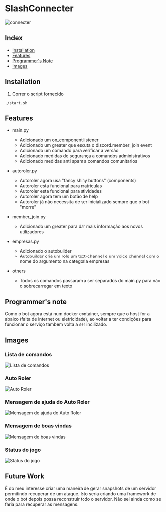 # SlashConnecter
![connecter](https://i.imgur.com/BbhmMqj.png)

## Index
- [Installation](https://github.com/FJ-RATO/SlashConnecter#installation)
- [Features](https://github.com/FJ-RATO/SlashConnecter#features)
- [Programmer's Note](https://github.com/FJ-RATO/SlashConnecter#programmers-note)
- [Images](https://github.com/FJ-RATO/SlashConnecter#images)

## Installation
1. Correr o script fornecido
```
./start.sh
```
## Features

- main.py
    - Adicionado um on_component listener
    - Adicionado um greater que escuta o discord.member_join event
    - Adicionado um comando para verificar a versão
    - Adicionado medidas de segurança a comandos administrativos
    - Adicionado medidas anti spam a comandos comunitarios

- autoroler.py
    - Autoroler agora usa "fancy shiny buttons" (components)
    - Autoroler esta funcional para matriculas
    - Autoroler esta funcional para atividades
    - Autoroler agora tem um botão de help
    - Autoroler já não necessita de ser inicializado sempre que o bot "morre"

- member_join.py
    - Adicionado um greater para dar mais informação aos novos utilizadores

- empresas.py
    - Adicionado o autobuilder
    - Autobuilder cria um role um text-channel e um voice channel com o nome do argumento na categoria empresas

- others
    - Todos os comandos passaram a ser separados do main.py para não o sobrecarregar em texto

## Programmer's note
Como o bot agora está num docker container, sempre que o host for a abaixo (falta de internet ou eletricidade), ao voltar a ter condições para funcionar o serviço tambem volta a ser incilizado.  


## Images

### Lista de comandos
![Lista de comandos](https://i.imgur.com/3tqeB4I.png)

### Auto Roler
![Auto Roler](https://i.imgur.com/wo6BK0I.png)

### Mensagem de ajuda do Auto Roler
![Mensagem de ajuda do Auto Roler](https://i.imgur.com/HNpJlC0.png)

### Mensagem de boas vindas
![Mensagem de boas vindas](https://i.imgur.com/24ksBxo.png)

### Status do jogo
![Status do jogo](https://i.imgur.com/Bxu0z74.png)

## Future Work
É do meu interesse criar uma maneira de gerar snapshots de um servidor permitindo recuperar de um ataque.
Isto seria criando uma framework de onde o bot depois possa reconstruir todo o servidor.
Não sei ainda como se faria para recuperar as mensagens.